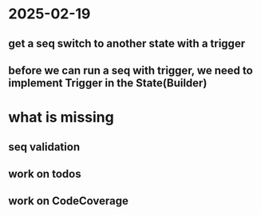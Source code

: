 ﻿# 2025-02-19
## get a seq switch to another state with a trigger
## before we can run a seq with trigger, we need to implement Trigger in the State(Builder)


# what is missing
## seq validation

## work on todos
## work on CodeCoverage